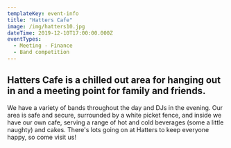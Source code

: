 ```yaml
---
templateKey: event-info
title: "Hatters Cafe"
image: /img/hatters10.jpg
dateTime: 2019-12-10T17:00:00.000Z
eventTypes:
  - Meeting - Finance
  - Band competition
---
```

## Hatters Cafe is a chilled out area for hanging out in and a meeting point for family and friends.

We have a variety of bands throughout the day and DJs in the evening. Our area is safe and secure, surrounded by a white picket fence, and inside we have our own cafe, serving a range of hot and cold beverages (some a little naughty) and cakes. There's lots going on at Hatters to keep everyone happy, so come visit us!

